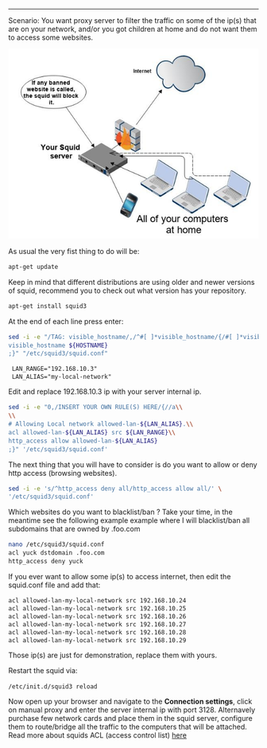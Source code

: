 
---

Scenario: You want proxy server to filter the traffic on some of the ip(s) that are on your network, and/or you got children at home and do not want them to access some websites.

![](img/file/1misc/squid-proxy.jpg)

As usual the very fist thing to do will be:

```bash
apt-get update
```

Keep in mind that different distributions are using older and newer versions of squid, recommend you to check out what version has your repository.

```bash
apt-get install squid3
```

At the end of each line press enter:

```bash
sed -i -e "/TAG: visible_hostname/,/^#[ ]*visible_hostname/{/#[ ]*visible_hostname/a\\ 
visible_hostname ${HOSTNAME} 
;}" "/etc/squid3/squid.conf" 
```

``` 
 LAN_RANGE="192.168.10.3" 
 LAN_ALIAS="my-local-network" 
```

Edit and replace 192.168.10.3 ip with your server internal ip.

```bash
sed -i -e "0,/INSERT YOUR OWN RULE(S) HERE/{//a\\ 
\\  
# Allowing Local network allowed-lan-${LAN_ALIAS}.\\  
acl allowed-lan-${LAN_ALIAS} src ${LAN_RANGE}\\  
http_access allow allowed-lan-${LAN_ALIAS}  
;}" '/etc/squid3/squid.conf'  
```

The next thing that you will have to consider is do you want to allow or deny http access (browsing websites).

```bash
sed -i -e 's/^http_access deny all/http_access allow all/' \  
'/etc/squid3/squid.conf'  
```

Which websites do you want to blacklist/ban ? Take your time, in the meantime see the following example example where I will blacklist/ban all subdomains that are owned by .foo.com

```bash
nano /etc/squid3/squid.conf  
acl yuck dstdomain .foo.com  
http_access deny yuck  
```

If you ever want to allow some ip(s) to access internet, then edit the squid.conf file and add that:

```
acl allowed-lan-my-local-network src 192.168.10.24
acl allowed-lan-my-local-network src 192.168.10.25
acl allowed-lan-my-local-network src 192.168.10.26
acl allowed-lan-my-local-network src 192.168.10.27
acl allowed-lan-my-local-network src 192.168.10.28
acl allowed-lan-my-local-network src 192.168.10.29
```

Those ip(s) are just for demonstration, replace them with yours.

Restart the squid via:

```/etc/init.d/squid3 reload```

Now open up your browser and navigate to the **Connection settings**, click on manual proxy and enter the server internal ip with port 3128. Alternavely purchase few network cards and place them in the squid server, configure them to route/bridge all the traffic to the computers that will be attached. Read more about squids ACL (access control list) <a href="http://wiki.squid-cache.org/SquidFaq/SquidAcl" target="_blank">here</a>
